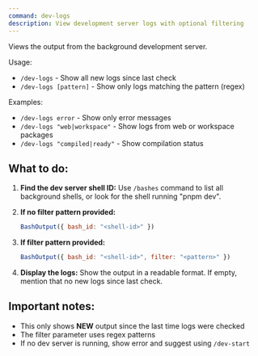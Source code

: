```yaml
---
command: dev-logs
description: View development server logs with optional filtering
---
```


Views the output from the background development server.

Usage:
- `/dev-logs` - Show all new logs since last check
- `/dev-logs [pattern]` - Show only logs matching the pattern (regex)

Examples:
- `/dev-logs error` - Show only error messages
- `/dev-logs "web|workspace"` - Show logs from web or workspace packages
- `/dev-logs "compiled|ready"` - Show compilation status

## What to do:

1. **Find the dev server shell ID:**
   Use `/bashes` command to list all background shells, or look for the shell running "pnpm dev".

2. **If no filter pattern provided:**
   ```javascript
   BashOutput({ bash_id: "<shell-id>" })
   ```

3. **If filter pattern provided:**
   ```javascript
   BashOutput({ bash_id: "<shell-id>", filter: "<pattern>" })
   ```

4. **Display the logs:**
   Show the output in a readable format. If empty, mention that no new logs since last check.

## Important notes:
- This only shows **NEW** output since the last time logs were checked
- The filter parameter uses regex patterns
- If no dev server is running, show error and suggest using `/dev-start`